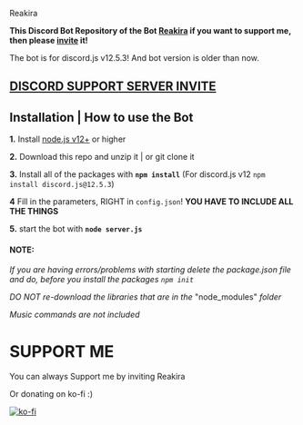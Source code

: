  Reakira
 

**This Discord Bot Repository of the Bot [Reakira](https://discord.com/api/oauth2/authorize?client_id=869537614796034128&permissions=141733920758&scope=bot%20applications.commands) if you want to support me, then please [invite](https://discord.com/api/oauth2/authorize?client_id=869537614796034128&permissions=141733920758&scope=bot%20applications.commands) it!**

The bot is for discord.js v12.5.3! And bot version is older than now.

## [**DISCORD SUPPORT SERVER INVITE**](https://discord.gg/cx9GcfxSQ6)
## Installation | How to use the Bot

 **1.** Install [node.js v12+](https://cdn.discordapp.com/attachments/869680785530167306/870144424724815893/nodejs_screen.png) or higher
 


 **2.** Download this repo and unzip it    |    or git clone it

 **3.** Install all of the packages with **`npm install`** (For discord.js v12 `npm install discord.js@12.5.3`)

 **4** Fill in the parameters, RIGHT in `config.json`! **YOU HAVE TO INCLUDE ALL THE THINGS**

 **5.** start the bot with **`node server.js`**

#### **NOTE:**

*If you are having errors/problems with starting delete the package.json file and do, before you install the packages `npm init`*

*DO NOT re-download the libraries that are in the* "node_modules" *folder*

*Music commands are not included*



# SUPPORT ME

You can always Support me by inviting Reakira

Or donating on ko-fi :)

[![ko-fi](https://ko-fi.com/img/githubbutton_sm.svg)](https://ko-fi.com/E1E861C4W)




